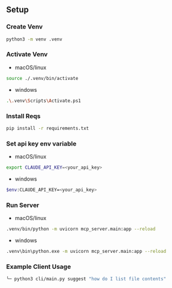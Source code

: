 ## Setup

### Create Venv
```bash
python3 -m venv .venv
```

### Activate Venv
- macOS/linux
```bash
source ./.venv/bin/activate
```
- windows
```bash
.\.venv\Scripts\Activate.ps1
```

### Install Reqs
```bash
pip install -r requirements.txt
```

### Set api key env variable
- macOS/linux
```bash
export CLAUDE_API_KEY=<your_api_key>
```
- windows
```bash
$env:CLAUDE_API_KEY=<your_api_key>
```

### Run Server 
- macOS/linux
```bash
.venv/bin/python -m uvicorn mcp_server.main:app --reload
```
- windows
```bash
.venv\bin\python.exe -m uvicorn mcp_server.main:app --reload
```

### Example Client Usage
```bash
╰─ python3 cli/main.py suggest "how do I list file contents"
```